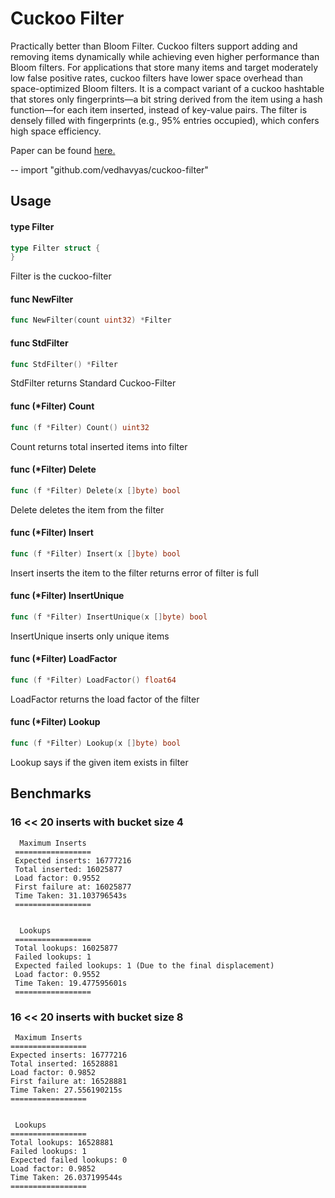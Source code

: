 # Cuckoo Filter

Practically better than Bloom Filter. Cuckoo filters support adding and removing items dynamically while achieving even higher performance than Bloom filters. For applications that store many items and target moderately low false positive rates, cuckoo filters have lower space overhead than space-optimized Bloom filters. It is a compact variant of a cuckoo hashtable that stores only fingerprints—a bit string derived from the item using a hash function—for each item inserted, instead of key-value pairs. The filter is densely filled with fingerprints (e.g., 95% entries occupied), which confers high space efficiency.

Paper can be found [here.](https://www.cs.cmu.edu/~dga/papers/cuckoo-conext2014.pdf)

--
    import "github.com/vedhavyas/cuckoo-filter"


## Usage

#### type Filter

```go
type Filter struct {
}
```

Filter is the cuckoo-filter

#### func  NewFilter

```go
func NewFilter(count uint32) *Filter
```

#### func  StdFilter

```go
func StdFilter() *Filter
```
StdFilter returns Standard Cuckoo-Filter

#### func (*Filter) Count

```go
func (f *Filter) Count() uint32
```
Count returns total inserted items into filter

#### func (*Filter) Delete

```go
func (f *Filter) Delete(x []byte) bool
```
Delete deletes the item from the filter

#### func (*Filter) Insert

```go
func (f *Filter) Insert(x []byte) bool
```
Insert inserts the item to the filter returns error of filter is full

#### func (*Filter) InsertUnique

```go
func (f *Filter) InsertUnique(x []byte) bool
```
InsertUnique inserts only unique items

#### func (*Filter) LoadFactor

```go
func (f *Filter) LoadFactor() float64
```
LoadFactor returns the load factor of the filter

#### func (*Filter) Lookup

```go
func (f *Filter) Lookup(x []byte) bool
```
Lookup says if the given item exists in filter


## Benchmarks

### 16 << 20 inserts with bucket size 4
```
  Maximum Inserts
 =================
 Expected inserts: 16777216
 Total inserted: 16025877
 Load factor: 0.9552
 First failure at: 16025877
 Time Taken: 31.103796543s
 =================
 
 
  Lookups
 =================
 Total lookups: 16025877
 Failed lookups: 1
 Expected failed lookups: 1 (Due to the final displacement)
 Load factor: 0.9552
 Time Taken: 19.477595601s
 =================

```

### 16 << 20 inserts with bucket size 8
```
 Maximum Inserts
=================
Expected inserts: 16777216
Total inserted: 16528881
Load factor: 0.9852
First failure at: 16528881
Time Taken: 27.556190215s
=================


 Lookups
=================
Total lookups: 16528881
Failed lookups: 1
Expected failed lookups: 0
Load factor: 0.9852
Time Taken: 26.037199544s
=================
```
